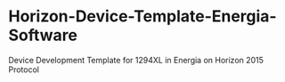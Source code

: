 # Horizon-Device-Template-Energia-Software
Device Development Template for 1294XL in Energia on Horizon 2015 Protocol 
